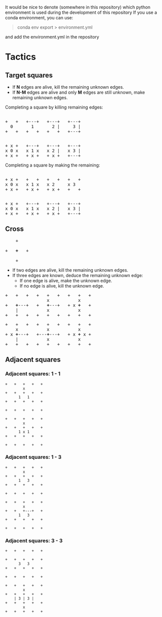 It would be nice to denote (somewhere in this repository) which python environment is used during the development of this repository
If you use a conda environment, you can use: 

> conda env export > environment.yml

and add the environment.yml in the repository


# Tactics 

## Target squares

* If **N** edges are alive, kill the remaining unknown edges.
* If **N-M** edges are alive and only **M** edges are still unknown, make remaining unknown edges.

Completing a square by killing remaining edges: 
<pre> 
+   +   +---+   +---+   +---+
  0       1       2 |     3 |
+   +   +   +   +   +   +---+
</pre>


<pre> 
+ x +   +---+   +---+   +---+
x 0 x   x 1 x   x 2 |   x 3 |
+ x +   + x +   + x +   +---+
</pre>

Completing a square by making the remaining:

<pre> 
+ x +   +   +   +   +   +   +
x 0 x   x 1 x   x 2     x 3  
+ x +   + x +   + x +   +   +
</pre>


<pre> 
+ x +   +---+   +---+   +---+
x 0 x   x 1 x   x 2 |   x 3 |
+ x +   + x +   + x +   +---+
</pre>

## Cross

<pre>
    +

+   <b>+</b>   +

    +
</pre>

* If two edges are alive, kill the remaining unknown edges. 
* If three edges are known, deduce the remaining unknown edge:
    * If one edge is alive, make the unknown edge.
    * If no edge is alive, kill the unknown edge.

<pre>
+   +   +   +   +   +   +   +   +
                x           x
+   <b>+</b>---+   +   <b>+</b>---+   + x <b>+</b>   +
    |           x           x
+   +   +   +   +   +   +   +   +
</pre>

<pre>
+   +   +   +   +   +   +   +   +
    x           x           x
+ x <b>+</b>---+   +---<b>+</b>---+   + x <b>+</b> x +
    |           x           x
+   +   +   +   +   +   +   +   +
</pre>

## Adjacent squares

### Adjacent squares: 1 - 1

```
+   +   +   +   +
        x
+   +   +   +   + 
      1   1
+   +   +   +   + 

+   +   +   +   + 
```

```
+   +   +   +   +
        x
+   +   +   +   + 
      1 x 1
+   +   +   +   + 

+   +   +   +   + 
```

### Adjacent squares: 1 - 3

```
+   +   +   +   +
        x
+   +   +   +   + 
      1   3
+   +   +   +   + 

+   +   +   +   + 
```

```
+   +   +   +   +
        x
+   +   +---+   + 
      1   3
+   +   +   +   + 

+   +   +   +   + 
```

### Adjacent squares: 3 - 3

```
+   +   +   +   +
        
+   +   +   +   + 
      3   3
+   +   +   +   + 

+   +   +   +   + 
```

```
+   +   +   +   +
        x
+   +   +   +   + 
    | 3 | 3 |
+   +   +   +   + 
        x
+   +   +   +   + 
```
